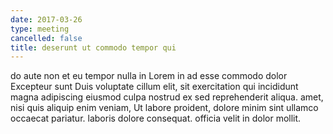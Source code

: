 ```yaml
---
date: 2017-03-26
type: meeting
cancelled: false
title: deserunt ut commodo tempor qui
---
```

do aute non et eu tempor nulla in Lorem in ad esse commodo dolor Excepteur sunt Duis voluptate cillum elit, sit exercitation qui incididunt magna adipiscing eiusmod culpa nostrud ex sed reprehenderit aliqua. amet, nisi quis aliquip enim veniam, Ut labore proident, dolore minim sint ullamco occaecat pariatur. laboris dolore consequat. officia velit in dolor mollit.